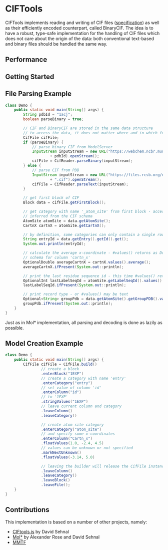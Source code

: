 # CIFTools

CIFTools implements reading and writing of CIF files ([specification](http://www.iucr.org/resources/cif/spec/version1.1/cifsyntax))
as well as their efficiently encoded counterpart, called BinaryCIF. The idea is to have a robust, type-safe 
implementation for the handling of CIF files which does not care about the origin of the data: both conventional text-based
and binary files should be handled the same way.

## Performance

## Getting Started

## File Parsing Example

```Java
class Demo {
    public static void main(String[] args) {
        String pdbId = "1acj";
        boolean parseBinary = true;

        // CIF and BinaryCIF are stored in the same data structure
        // to access the data, it does not matter where and in which format the data came from
        CifFile cifFile;
        if (parseBinary) {
            // parse binary CIF from ModelServer
            InputStream inputStream = new URL("https://webchem.ncbr.muni.cz/ModelServer/static/bcif/"
                    + pdbId).openStream();
            cifFile = CifReader.parseBinary(inputStream);
        } else {
            // parse CIF from PDB
            InputStream inputStream = new URL("https://files.rcsb.org/download/" + pdbId
                    + ".cif").openStream();
            cifFile = CifReader.parseText(inputStream);
        }

        // get first block of CIF
        Block data = cifFile.getFirstBlock();

        // get category with name '_atom_site' from first block - access is type-safe, all classes are
        // inferred from the CIF schema
        AtomSite atomSite = data.getAtomSite();
        CartnX cartnX = atomSite.getCartnX();

        // by definition, some categories can only contain a single row of data
        String entryId = data.getEntry().getId().get();
        System.out.println(entryId);

        // calculate the average x-coordinate - #values() returns as DoubleStream as defined in the
        // schema for column 'cartn_x'
        OptionalDouble averageCartnX = cartnX.values().average();
        averageCartnX.ifPresent(System.out::println);

        // print the last residue sequence id - this time #values() returns an IntStream
        OptionalInt lastLabelSeqId = atomSite.getLabelSeqId().values().max();
        lastLabelSeqId.ifPresent(System.out::println);

        // print record type - or #values() may be text
        Optional<String> groupPdb = data.getAtomSite().getGroupPDB().values().findFirst();
        groupPdb.ifPresent(System.out::println);
    }
}
```

Just as in Mol* implementation, all parsing and decoding is done as lazily as possible.

## Model Creation Example
```Java
class Demo {
    public static void main(String[] args) {
        CifFile cifFile = CifFile.build()
                // create a block
                .enterBlock("1EXP")
                // create a category with name 'entry'
                .enterCategory("entry")
                // set value of column 'id'
                .enterColumn("id")
                // to '1EXP'
                .stringValues("1EXP")
                // leave current column and category
                .leaveColumn()
                .leaveCategory()

                // create atom site category
                .enterCategory("atom_site")
                // and specify some x-coordinates
                .enterColumn("Cartn_x")
                .floatValues(1.0, -2.4, 4.5)
                // values can be unknown or not specified
                .markNextUnknown()
                .floatValues(-3.14, 5.0)

                // leaving the builder will release the CifFile instance
                .leaveColumn()
                .leaveCategory()
                .leaveBlock()
                .leaveFile();
    }
}
```

## Contributions

This implementation is based on a number of other projects, namely:
- [CIFtools.js](https://github.com/dsehnal/CIFTools.js) by David Sehnal
- [Mol*](https://molstar.github.io) by Alexander Rose and David Sehnal
- [MMTF](https://mmtf.rcsb.org/)
